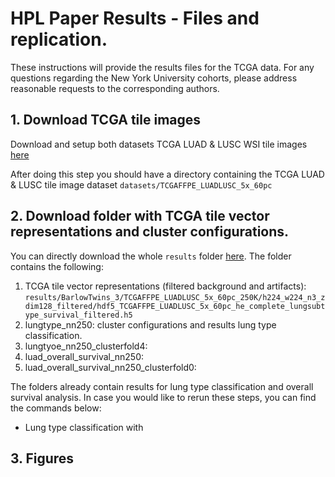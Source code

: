 # HPL Paper Results - Files and replication.
These instructions will provide the results files for the TCGA data. For any questions regarding the  New York University cohorts, please address reasonable requests to the corresponding authors.

## 1. Download TCGA tile images
Download and setup both datasets TCGA LUAD & LUSC WSI tile images [here](./README.md#TCGA-HPL-files)

After doing this step you should have a directory containing the TCGA LUAD & LUSC tile image dataset `datasets/TCGAFFPE_LUADLUSC_5x_60pc`

## 2. Download folder with TCGA tile vector representations and cluster configurations. 
You can directly download the whole `results` folder [here](). The folder contains the following:
1. TCGA tile vector representations (filtered background and artifacts): `results/BarlowTwins_3/TCGAFFPE_LUADLUSC_5x_60pc_250K/h224_w224_n3_zdim128_filtered/hdf5_TCGAFFPE_LUADLUSC_5x_60pc_he_complete_lungsubtype_survival_filtered.h5`
2. lungtype_nn250: cluster configurations and results lung type classification. 
3. lungtyoe_nn250_clusterfold4:
4. luad_overall_survival_nn250:
5. luad_overall_survival_nn250_clusterfold0:

The folders already contain results for lung type classification and overall survival analysis. In case you would like to rerun these steps, you can find the commands below:
- Lung type classification with 

## 3. Figures